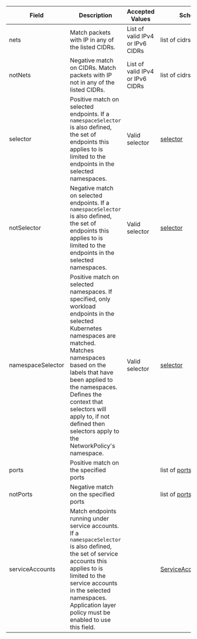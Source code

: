 | Field       | Description                 | Accepted Values   | Schema | Default    |
|-------------|-----------------------------|-------------------|--------|------------|
| nets                  | Match packets with IP in any of the listed CIDRs. | List of valid IPv4 or IPv6 CIDRs  | list of cidrs |
| notNets               | Negative match on CIDRs. Match packets with IP not in any of the listed CIDRs. | List of valid IPv4 or IPv6 CIDRs  | list of cidrs |
| selector    | Positive match on selected endpoints. If a `namespaceSelector` is also defined, the set of endpoints this applies to is limited to the endpoints in the selected namespaces. | Valid selector | [selector](#selector) | |
| notSelector | Negative match on selected endpoints. If a `namespaceSelector` is also defined, the set of endpoints this applies to is limited to the endpoints in the selected namespaces. | Valid selector | [selector](#selector) | |
| namespaceSelector | Positive match on selected namespaces. If specified, only workload endpoints in the selected Kubernetes namespaces are matched. Matches namespaces based on the labels that have been applied to the namespaces. Defines the context that selectors will apply to, if not defined then selectors apply to the NetworkPolicy's namespace. | Valid selector | [selector](#selector) | |
| ports | Positive match on the specified ports | | list of [ports](#ports) | |
| notPorts | Negative match on the specified ports | | list of [ports](#ports) | |
| serviceAccounts | Match endpoints running under service accounts. If a `namespaceSelector` is also defined, the set of service accounts this applies to is limited to the service accounts in the selected namespaces. Application layer policy must be enabled to use this field. | | [ServiceAccountMatch](#serviceaccountmatch) | |

